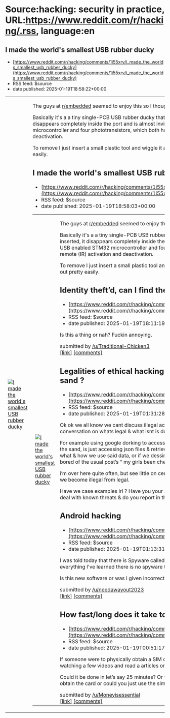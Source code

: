 # Source:hacking: security in practice, URL:https://www.reddit.com/r/hacking/.rss, language:en

## I made the world's smallest USB rubber ducky
 - [https://www.reddit.com/r/hacking/comments/1i55xrv/i_made_the_worlds_smallest_usb_rubber_ducky](https://www.reddit.com/r/hacking/comments/1i55xrv/i_made_the_worlds_smallest_usb_rubber_ducky)
 - RSS feed: $source
 - date published: 2025-01-19T18:58:22+00:00

<table> <tr><td> <a href="https://www.reddit.com/r/hacking/comments/1i55xrv/i_made_the_worlds_smallest_usb_rubber_ducky/"> <img src="https://b.thumbs.redditmedia.com/ZvzMwrQrYNbVy38kTJTGWG-c1RWY5UQOQPn_IwArXEo.jpg" alt="I made the world's smallest USB rubber ducky" title="I made the world's smallest USB rubber ducky" /> </a> </td><td> <!-- SC_OFF --><div class="md"><p>The guys at <a href="/r/embedded">r/embedded</a> seemed to enjoy this so I thought I&#39;d post it here as well ;)</p> <p>Basically it&#39;s a a tiny single-PCB USB rubber ducky that slots into a USB port and injects keystrokes. Once inserted, it disappears completely inside the port and is almost invisible to the untrained eye. It comprises a USB enabled STM32 microcontroller and four phototransistors, which both hold the PCB in place and allow remote (IR) activation and deactivation.</p> <p>To remove I just insert a small plastic tool and wiggle it around behind one of the phototransistors, it comes out pretty easily.

## I made the world's smallest USB rubber ducky
 - [https://www.reddit.com/r/hacking/comments/1i55xhl/i_made_the_worlds_smallest_usb_rubber_ducky](https://www.reddit.com/r/hacking/comments/1i55xhl/i_made_the_worlds_smallest_usb_rubber_ducky)
 - RSS feed: $source
 - date published: 2025-01-19T18:58:03+00:00

<table> <tr><td> <a href="https://www.reddit.com/r/hacking/comments/1i55xhl/i_made_the_worlds_smallest_usb_rubber_ducky/"> <img src="https://a.thumbs.redditmedia.com/PpCv4E1vlmr8Ym3DYQP7KDyjbjAtgUoGLK-xRul1fR0.jpg" alt="I made the world's smallest USB rubber ducky" title="I made the world's smallest USB rubber ducky" /> </a> </td><td> <!-- SC_OFF --><div class="md"><p>The guys at <a href="/r/embedded">r/embedded</a> seemed to enjoy this so I thought I&#39;d post it here as well ;)</p> <p>Basically it&#39;s a a tiny single-PCB USB rubber ducky that slots into a USB port and injects keystrokes. Once inserted, it disappears completely inside the port and is almost invisible to the untrained eye. It comprises a USB enabled STM32 microcontroller and four phototransistors, which both hold the PCB in place and allow remote (IR) activation and deactivation.</p> <p>To remove I just insert a small plastic tool and wiggle it around behind one of the phototransistors, it comes out pretty easily.

## Identity theft’d, can I find the guy?
 - [https://www.reddit.com/r/hacking/comments/1i54smz/identity_theftd_can_i_find_the_guy](https://www.reddit.com/r/hacking/comments/1i54smz/identity_theftd_can_i_find_the_guy)
 - RSS feed: $source
 - date published: 2025-01-19T18:11:19+00:00

<!-- SC_OFF --><div class="md"><p>Is this a thing or nah? Fuckin annoying. </p> </div><!-- SC_ON --> &#32; submitted by &#32; <a href="https://www.reddit.com/user/Traditional-Chicken3"> /u/Traditional-Chicken3 </a> <br/> <span><a href="https://www.reddit.com/r/hacking/comments/1i54smz/identity_theftd_can_i_find_the_guy/">[link]</a></span> &#32; <span><a href="https://www.reddit.com/r/hacking/comments/1i54smz/identity_theftd_can_i_find_the_guy/">[comments]</a></span>

## Legalities of ethical hacking & repercussions, where’s the line in the sand ?
 - [https://www.reddit.com/r/hacking/comments/1i4mwn4/legalities_of_ethical_hacking_repercussions](https://www.reddit.com/r/hacking/comments/1i4mwn4/legalities_of_ethical_hacking_repercussions)
 - RSS feed: $source
 - date published: 2025-01-19T01:31:28+00:00

<!-- SC_OFF --><div class="md"><p>Ok ok we all know we cant discuss illegal activitys or encourage illegal activitys, on sub, maybe a conversation on whats legal &amp; what isnt is due for those not sure -</p> <p>For example using google dorking to access json files for end points, at what point do we cross the line in the sand, is just accessing json files &amp; retrieving information considered a crime or is it further forward in what &amp; how we use said data, or if we dessiminate that data would that then be considered a crime ? I get bored of the usual post’s “ my girls been cheating how can i hack her insta blah blah “ </p> <p>i’m over here quite often, but see little on certain subjects. It can also be a grey area of sorts of at what point we become illegal from legal. </p> <p>Have we case examples irl ? Have you your self crossed that line ? From a blue team perspective how do we deal with known threats &amp; do you report in the first instance or monitor ? Are you professio

## Android hacking
 - [https://www.reddit.com/r/hacking/comments/1i4mk0l/android_hacking](https://www.reddit.com/r/hacking/comments/1i4mk0l/android_hacking)
 - RSS feed: $source
 - date published: 2025-01-19T01:13:31+00:00

<!-- SC_OFF --><div class="md"><p>I was told today that there is Spyware called spyware. I was also told it could be installed remotely but from everything I&#39;ve learned there is no spyware that can be remotely installed on Android </p> <p>Is this new software or was I given incorrect information? </p> </div><!-- SC_ON --> &#32; submitted by &#32; <a href="https://www.reddit.com/user/needawayout2023"> /u/needawayout2023 </a> <br/> <span><a href="https://www.reddit.com/r/hacking/comments/1i4mk0l/android_hacking/">[link]</a></span> &#32; <span><a href="https://www.reddit.com/r/hacking/comments/1i4mk0l/android_hacking/">[comments]</a></span>

## How fast/long does it take to clone a SIM card?
 - [https://www.reddit.com/r/hacking/comments/1i4m42j/how_fastlong_does_it_take_to_clone_a_sim_card](https://www.reddit.com/r/hacking/comments/1i4m42j/how_fastlong_does_it_take_to_clone_a_sim_card)
 - RSS feed: $source
 - date published: 2025-01-19T00:51:17+00:00

<!-- SC_OFF --><div class="md"><p>If someone were to physically obtain a SIM card, then how much time would it take to clone it? I was watching a few videos and read a articles on common misconceptions about SIM card cloning. </p> <p>Could it be done in let’s say 25 minutes? Or would it take much longer? Also, do you need to physically obtain the card or could you just use the sim ID or IMEI of the phone?</p> </div><!-- SC_ON --> &#32; submitted by &#32; <a href="https://www.reddit.com/user/Moneyisessential"> /u/Moneyisessential </a> <br/> <span><a href="https://www.reddit.com/r/hacking/comments/1i4m42j/how_fastlong_does_it_take_to_clone_a_sim_card/">[link]</a></span> &#32; <span><a href="https://www.reddit.com/r/hacking/comments/1i4m42j/how_fastlong_does_it_take_to_clone_a_sim_card/">[comments]</a></span>

